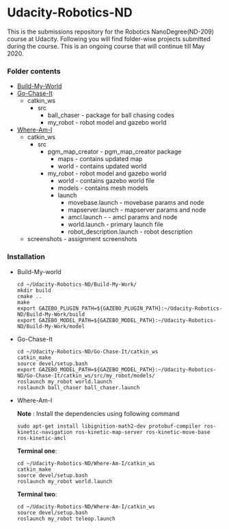 # Udacity-Robotics-ND
This is the submissions repository for the Robotics NanoDegree(ND-209) course at Udacity. Following you will find folder-wise projects submitted during the course. This is an ongoing course that will continue till May 2020.

### Folder contents
* [Build-My-World](https://github.com/scifiswapnil/Udacity-Robotics-ND/tree/master/Build-My-World)
* [Go-Chase-It](https://github.com/scifiswapnil/Udacity-Robotics-ND/tree/master/Go-Chase-It)
    * catkin_ws 
        * src 
            * ball_chaser - package for ball chasing codes
            * my_robot - robot model and gazebo world
* [Where-Am-I](https://github.com/scifiswapnil/Udacity-Robotics-ND/tree/master/Where-Am-I)
    * catkin_ws 
        * src 
            * pgm_map_creator - pgm_map_creator package
                * maps - contains updated map
                * world - contains updated world
            * my_robot - robot model and gazebo world
                * world - contains gazebo world file
                * models - contains mesh models
                * launch 
                    * movebase.launch - movebase params and node
                    * mapserver.launch - mapserver params and node
                    * amcl.launch - - amcl params and node
                    * world.launch - primary launch file
                    * robot_description.launch - robot description
    * screenshots - assignment screenshots
    
            
            

### Installation 
* Build-My-world 
    ```
    cd ~/Udacity-Robotics-ND/Build-My-Work/
    mkdir build
    cmake .. 
    make
    export GAZEBO_PLUGIN_PATH=${GAZEBO_PLUGIN_PATH}:~/Udacity-Robotics-ND/Build-My-Work/build
    export GAZEBO_MODEL_PATH=${GAZEBO_MODEL_PATH}:~/Udacity-Robotics-ND/Build-My-Work/model
    ```
* Go-Chase-It
    ```
    cd ~/Udacity-Robotics-ND/Go-Chase-It/catkin_ws
    catkin_make
    source devel/setup.bash
    export GAZEBO_MODEL_PATH=${GAZEBO_MODEL_PATH}:~/Udacity-Robotics-ND/Go-Chase-It/catkin_ws/src/my_robot/models/
    roslaunch my_robot world.launch
    roslaunch ball_chaser ball_chaser.launch
    ```
    
* Where-Am-I

   **Note** : Install the dependencies using following command 
    ```
    sudo apt-get install libignition-math2-dev protobuf-compiler ros-kinetic-navigation ros-kinetic-map-server ros-kinetic-move-base ros-kinetic-amcl
    ```
   
   __Terminal one__:
   ```
   cd ~/Udacity-Robotics-ND/Where-Am-I/catkin_ws
   catkin_make
   source devel/setup.bash
   roslaunch my_robot world.launch
   ```
   __Terminal two__:
   ```
   cd ~/Udacity-Robotics-ND/Where-Am-I/catkin_ws
   source devel/setup.bash
   roslaunch my_robot teleop.launch
   ```


